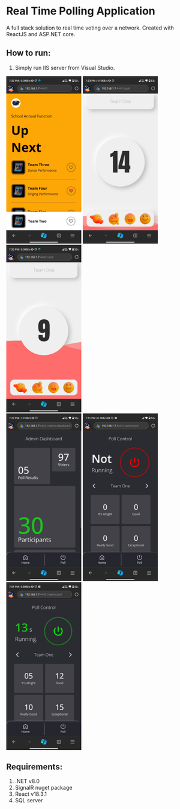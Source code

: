# Real Time Polling Application
A full stack solution to real time voting over a network. Created with ReactJS and ASP.NET core. 

## How to run:
1. Simply run IIS server from Visual Studio.

<img alt="user_dashboard" src="https://github.com/Shashank-J0SHI/Polling-App/blob/master/Screenshots/user_dashboard.jpg" width="200"/>                <img alt="user_dashboard" src="https://github.com/Shashank-J0SHI/Polling-App/blob/master/Screenshots/poll_01.jpg" width="200"/>                <img alt="user_dashboard" src="https://github.com/Shashank-J0SHI/Polling-App/blob/master/Screenshots/poll_02.jpg" width="200"/><br>
<img alt="user_dashboard" src="https://github.com/Shashank-J0SHI/Polling-App/blob/master/Screenshots/admin_controls.jpg" width="200"/>      <img alt="user_dashboard" src="https://github.com/Shashank-J0SHI/Polling-App/blob/master/Screenshots/Poll_notstarted.jpg" width="200"/>      <img alt="user_dashboard" src="https://github.com/Shashank-J0SHI/Polling-App/blob/master/Screenshots/Poll_running.jpg" width="200"/>

## Requirements:
1. .NET v8.0
2. SignalR nuget package
3. React v18.3.1
4. SQL server
